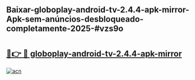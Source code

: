 ## Baixar-globoplay-android-tv-2.4.4-apk-mirror-Apk-sem-anúncios-desbloqueado-completamente-2025-#vzs9o

# <h2><a href="https://ainizakaria.my?title=globoplay-android-tv-2.4.4-apk-mirror&ref=22M">🔗👉 🔴 globoplay-android-tv-2.4.4-apk-mirror</a></h2>

[![acn](https://github.com/user-attachments/assets/0f9c940e-d8b0-45ae-aac7-cd30a18b3e1c)](https://ainizakaria.my?title=globoplay-android-tv-2.4.4-apk-mirror&ref=22M)

